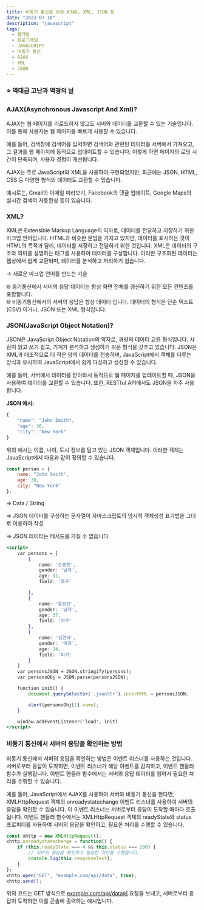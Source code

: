 ```yaml
---
title: 비동기 통신을 위한 AJAX, XML, JSON 등
date: "2023-07-18"
description: "javascript"
tags:
  - 웹개발
  - 프로그래밍
  - JAVASCRIPT
  - 비동기 통신
  - AJAX
  - XML
  - JSON
---
```


### ⭐️ 역대급 고난과 역경의 날

### AJAX(Asynchronous Javascript And Xml)?

AJAX는 웹 페이지를 리로드하지 않고도 서버와 데이터를 교환할 수 있는 기술입니다. 이를 통해 사용자는 웹 페이지를 빠르게 사용할 수 있습니다.

예를 들어, 검색창에 검색어를 입력하면 검색어와 관련된 데이터를 서버에서 가져오고, 그 결과를 웹 페이지에 동적으로 업데이트할 수 있습니다. 이렇게 하면 페이지의 로딩 시간이 단축되며, 사용자 경험이 개선됩니다.

AJAX는 주로 JavaScript와 XML을 사용하여 구현되었지만, 최근에는 JSON, HTML, CSS 등 다양한 형식의 데이터도 교환할 수 있습니다.

예시로는, Gmail의 이메일 미리보기, Facebook의 댓글 업데이트, Google Maps의 실시간 검색어 자동완성 등이 있습니다.

### XML?

XML은 Extensible Markup Language의 약자로, 데이터를 전달하고 저장하기 위한 마크업 언어입니다. HTML과 비슷한 문법을 가지고 있지만, 데이터를 표시하는 것이 HTML의 목적과 달리, 데이터를 저장하고 전달하기 위한 것입니다. XML은 데이터의 구조와 의미를 설명하는 태그를 사용하여 데이터를 구성합니다. 이러한 구조화된 데이터는 웹상에서 쉽게 교환되며, 데이터를 분석하고 처리하기 쉽습니다.

→ 새로운 마크업 언어를 만드는 기술

<aside>
🌐 동기통신에서 서버의 응답 데이터는 항상 화면 전체를 갱신하기 위한 모든 컨텐츠를 포함합니다.

</aside>

<aside>
🌐 비동기통신에서의 서버의 응답은 항상 데이터 입니다.
데이터의 형식은 단순 텍스트(CSV) 이거나, JSON 또는 XML 형식입니다.

</aside>

### JSON(JavaScript Object Notation)?

JSON은 JavaScript Object Notation의 약자로, 경량의 데이터 교환 형식입니다. 사람이 읽고 쓰기 쉽고, 기계가 분석하고 생성하기 쉬운 형식을 갖추고 있습니다. JSON은 XML과 대조적으로 더 적은 양의 데이터를 전송하며, JavaScript에서 객체를 다루는 방식과 유사하여 JavaScript에서 쉽게 파싱하고 생성할 수 있습니다.

예를 들어, 서버에서 데이터를 받아와서 동적으로 웹 페이지를 업데이트할 때, JSON을 사용하여 데이터를 교환할 수 있습니다. 또한, RESTful API에서도 JSON을 자주 사용합니다.

**JSON 예시:**

```jsx
{
    "name": "John Smith",
    "age": 30,
    "city": "New York"
}
```

위의 예시는 이름, 나이, 도시 정보를 담고 있는 JSON 객체입니다. 이러한 객체는 JavaScript에서 다음과 같이 정의할 수 있습니다.

```jsx
const person = {
    name: "John Smith",
    age: 30,
    city: "New York"
};
```

⇒ Data / String

⇒ JSON 데이터를 구성하는 문자열이 자바스크립트의 암시적 객체생성 표기법을 그대로 이용하여 작성

⇒ JSON 데이터는 메서드를 가질 수 없습니다.

```jsx
<script>
    var persons = [
        {
            name: '손흥민',
            gender: '남자',
            age: 31,
            field: '축구'

        },
        {
            name: '류현진',
            gender: '남자',
            age: 37,
            field: '야구'
        },
        {
            name: '김연아',
            gender: '여자',
            age: 34,
            field: '피겨'
        }
    ]
    var personsJSON = JSON.stringify(persons);
    var personsObj = JSON.parse(personsJSON);

    function init() {
        document.querySelector('.jsonStr').innerHTML = personsJSON;

        alert(personsObj[1].name);
    }

    window.addEventListener('load', init)
</script>
```

### 비동기 통신에서 서버의 응답을 확인하는 방법

비동기 통신에서 서버의 응답을 확인하는 방법은 이벤트 리스너를 사용하는 것입니다. 서버로부터 응답이 도착하면, 이벤트 리스너가 해당 이벤트를 감지하고, 이벤트 핸들러 함수가 실행됩니다. 이벤트 핸들러 함수에서는 서버의 응답 데이터를 읽어서 필요한 처리를 수행할 수 있습니다.

예를 들어, JavaScript에서 AJAX를 사용하여 서버와 비동기 통신을 한다면, XMLHttpRequest 객체의 onreadystatechange 이벤트 리스너를 사용하여 서버의 응답을 확인할 수 있습니다. 이 이벤트 리스너는 서버로부터 응답이 도착할 때마다 호출됩니다. 이벤트 핸들러 함수에서는 XMLHttpRequest 객체의 readyState와 status 프로퍼티를 사용하여 서버의 응답을 확인하고, 필요한 처리를 수행할 수 있습니다.

```jsx
const xhttp = new XMLHttpRequest();
xhttp.onreadystatechange = function() {
    if (this.readyState === 4 && this.status === 200) {
        // 서버의 응답을 확인하고 필요한 처리를 수행합니다.
        console.log(this.responseText);
    }
};
xhttp.open("GET", "example.com/api/data", true);
xhttp.send();
```

위의 코드는 GET 방식으로 [example.com/api/data에](http://example.com/api/data%EC%97%90) 요청을 보내고, 서버로부터 응답이 도착하면 이를 콘솔에 출력하는 예시입니다.